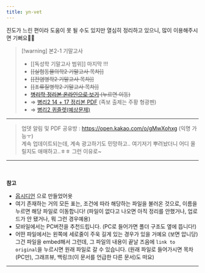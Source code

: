 ```yaml
---
title: yn-vet
---
```


진도가 느린 편이라 도움이 못 될 수도 있지만 열심히 정리하고 있으니, 많이 이용해주시면 기뻐요🙇‍♀️

>[!warning] 본2-1 기말고사
>-  [[독성학 기말고사 범위]] 마지막 !!!
>-   ~~[[실험동물의학2 기말고사 목차]]~~
>- ~~[[전염병학2 기말고사 목차]]~~
>-   ~~[[조류질병학2 기말고사 목차]]~~
>-  ~~[병리학 정리본 온라인으로 보기](https://miro.com/app/board/uXjVKGWi_mU=/?share_link_id=354299279465) (누르면 이동)~~
>-  ⇒ [병리2 14 + 17 정리본 PDF](https://drive.google.com/file/d/1Q09cwRO_kqt__wxANq14pV8CPqry89GZ/view?usp=sharing) (족보 출제는 주황 형광펜)
>-  ⇒ [병리2 퀴즐렛(예상문제)](https://quizlet.com/kr/924489112/%EB%B3%91%EB%A6%AC2-14%EB%8B%A8%EC%9B%90-flash-cards/?x=1jqU&i=3z5eqj)

---
> 업뎃 알림 및 PDF 공유방 : https://open.kakao.com/o/gMwXohxg (익명 가능ㅜ)<br>계속 업데이트되는데, 계속 광고하기도 민망하고.. 여기저기 뿌려놨더니 어디 올릴지도 애매하고..ㅎㅎ 그런 이유로~

---
<br><br>
**참고** <br>
- [옵시디언](https://obsidian.md/) 으로 만들었어욧
- 여기 존재하는 거의 모든 표는, 조건에 따라 해당하는 파일을 불러온 것으로, 이름을 누르면 해당 파일로 이동합니다!
(파일이 없다고 나오면 아직 정리를 안했거나, 업로드가 안 됐거나, 뭐 그런 경우예용)
- 모바일에서는 PC버전을 추천드립니다. (PC로 들어가면 폴더 구조도 옆에 뜹니다!)
- 어떤 파일에서는 왼쪽에 세로줄이 주욱 길게 있는 경우가 있을 거예요 (보면 압니당)<br>그건 파일을 embed해서 그런데, 그 파일의 내용이 끝날 즈음에 `link to original`을 누르시면 원래 파일로 갈 수 있습니다. (원래 파일로 들어가시면 목차(PC만), 그래프뷰, 백링크(이 문서를 언급한 다른 문서)도 떠요)

---
